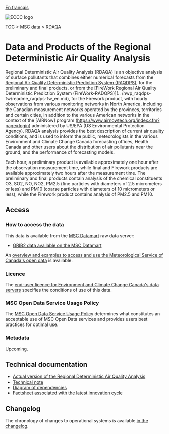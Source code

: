 [En français](readme_rdaqa_fr.md)

![ECCC logo](../../img_eccc-logo.png)

[TOC](../../readme_en.md) > [MSC data](../readme_en.md) > RDAQA

# Data and Products of the Regional Deterministic Air Quality Analysis 

Regional Deterministic Air Quality Analysis (RDAQA) is an objective analysis of surface pollutants that combines either numerical forecasts from the [Regional Air Quality  Deterministic Prediction System (RAQDPS)](.../nwp_raqdps/readme_raqdps_en.md), for the preliminary and final products, or from the [FireWork Regional Air Quality Deterministic Prediction System (FireWork-RADQPS)](.. /nwp_raqdps-fw/readme_raqdps-fw_en.md), for the Firework product, with hourly observations from various monitoring networks in North America, including the Canadian measurement networks operated by the provinces, territories and certain cities, in addition to the various American networks in the context of the [AIRNow] program (https://www.airnowtech.org/index.cfm?page=login) administered by US/EPA (US Environmental Protection Agency). RDAQA analysis provides the best description of current air quality conditions, and is used to inform the public, meteorologists in the various Environment and Climate Change Canada forecasting offices, Health Canada and other users about the distribution of air pollutants near the ground, and the performance of forecasting models.

Each hour, a preliminary product is available approximately one hour after the observation measurement time, while final and Firework products are available approximately two hours after the measurement time. The preliminary and final products contain analysis of the chemical constituents O3, SO2, NO, NO2, PM2.5 (fine particles with diameters of 2.5 micrometers or less) and PM10 (coarse particles with diameters of 10 micrometers or less), while the Firework product contains analysis of PM2.5 and PM10.

## Access

### How to access the data

This data is available from the [MSC Datamart](../../msc-datamart/readme_en.md) raw data server:

* [GRIB2 data available on the MSC Datamart](readme_rdaqa-datamart_en.md) 

An [overview and examples to access and use the Meteorological Service of Canada's open data](../../usage/readme_en.md) is available.

### Licence

The [end-user licence for Environment and Climate Change Canada's data servers](../../licence/readme_en.md) specifies the conditions of use of this data.

### MSC Open Data Service Usage Policy

The [MSC Open Data Service Usage Policy](../../usage-policy/readme_en.md) determines what constitutes an acceptable use of MSC Open Data services and provides users best practices for optimal use.

### Metadata

Upcoming.

## Technical documentation

* [Actual version of the Regional Deterministic Air Quality Analysis](https://collaboration.cmc.ec.gc.ca/cmc/cmoi/product_guide/docs/tech_specifications/tech_specifications_RDAQA_e.pdf)
* [Technical note](http://collaboration.cmc.ec.gc.ca/cmc/CMOI/product_guide/docs/tech_notes/technote_rdaqa_e.pdf)
* [Diagram of dependencies](https://collaboration.cmc.ec.gc.ca/cmc/cmos/public_doc/msc-data/nwep-dependency-diagrams/system_RDAQA_FW_en.svg) 
* [Factsheet associated with the latest innovation cycle](https://collaboration.cmc.ec.gc.ca/cmc/cmoi/product_guide/docs/fact_sheets/factsheet_rdaqa_e.pdf)

## Changelog

The chronology of changes to operational systems is available [in the changelog](changelog_rdaqa_en.md).

